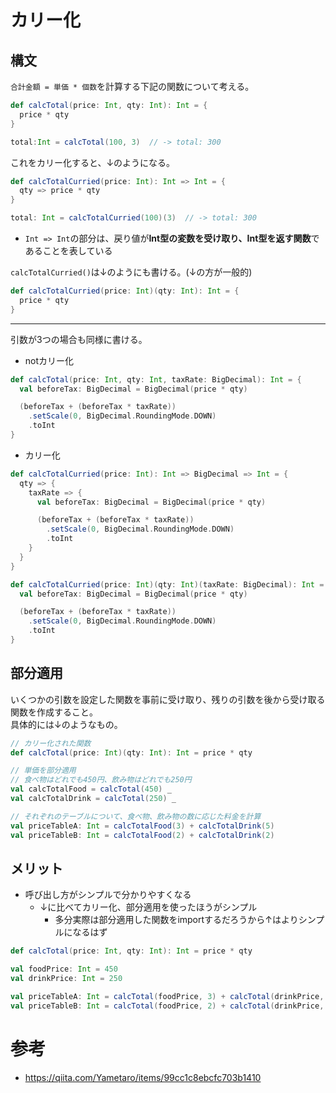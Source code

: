 # カリー化
## 構文
`合計金額 = 単価 * 個数`を計算する下記の関数について考える。
```scala
def calcTotal(price: Int, qty: Int): Int = {
  price * qty
}

total:Int = calcTotal(100, 3)  // -> total: 300
```

これをカリー化すると、↓のようになる。
```scala
def calcTotalCurried(price: Int): Int => Int = {
  qty => price * qty
}

total: Int = calcTotalCurried(100)(3)  // -> total: 300
```
- `Int => Int`の部分は、戻り値が**Int型の変数を受け取り、Int型を返す関数**であることを表している

`calcTotalCurried()`は↓のようにも書ける。(↓の方が一般的)
```scala
def calcTotalCurried(price: Int)(qty: Int): Int = {
  price * qty
}
```

---

引数が3つの場合も同様に書ける。
- notカリー化
```scala
def calcTotal(price: Int, qty: Int, taxRate: BigDecimal): Int = {
  val beforeTax: BigDecimal = BigDecimal(price * qty)

  (beforeTax + (beforeTax * taxRate))
    .setScale(0, BigDecimal.RoundingMode.DOWN)
    .toInt
}
```

- カリー化
```scala
def calcTotalCurried(price: Int): Int => BigDecimal => Int = {
  qty => {
    taxRate => {
      val beforeTax: BigDecimal = BigDecimal(price * qty)

      (beforeTax + (beforeTax * taxRate))
        .setScale(0, BigDecimal.RoundingMode.DOWN)
        .toInt
    }
  }
}
```
```scala
def calcTotalCurried(price: Int)(qty: Int)(taxRate: BigDecimal): Int = {
  val beforeTax: BigDecimal = BigDecimal(price * qty)

  (beforeTax + (beforeTax * taxRate))
    .setScale(0, BigDecimal.RoundingMode.DOWN)
    .toInt
}
```

## 部分適用
いくつかの引数を設定した関数を事前に受け取り、残りの引数を後から受け取る関数を作成すること。  
具体的には↓のようなもの。
```scala
// カリー化された関数
def calcTotal(price: Int)(qty: Int): Int = price * qty

// 単価を部分適用
// 食べ物はどれでも450円、飲み物はどれでも250円
val calcTotalFood = calcTotal(450) _
val calcTotalDrink = calcTotal(250) _

// それぞれのテーブルについて、食べ物、飲み物の数に応じた料金を計算
val priceTableA: Int = calcTotalFood(3) + calcTotalDrink(5)
val priceTableB: Int = calcTotalFood(2) + calcTotalDrink(2)
```

## メリット
- 呼び出し方がシンプルで分かりやすくなる
  - ↓に比べてカリー化、部分適用を使ったほうがシンプル
    - 多分実際は部分適用した関数をimportするだろうから↑はよりシンプルになるはず
```scala
def calcTotal(price: Int, qty: Int): Int = price * qty

val foodPrice: Int = 450
val drinkPrice: Int = 250

val priceTableA: Int = calcTotal(foodPrice, 3) + calcTotal(drinkPrice, 5)
val priceTableB: Int = calcTotal(foodPrice, 2) + calcTotal(drinkPrice, 2)
```

# 参考
- https://qiita.com/Yametaro/items/99cc1c8ebcfc703b1410
